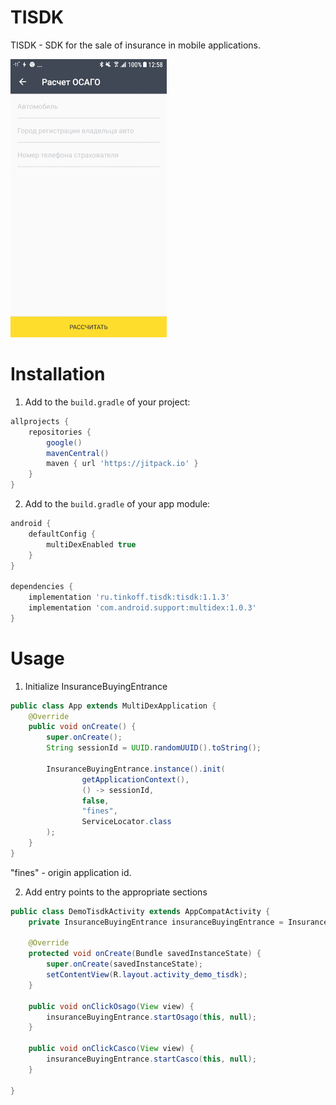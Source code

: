 TISDK
===========

TISDK - SDK for the sale of insurance in mobile applications.

![Gif](img/steps.gif)

# Installation

1) Add to the `build.gradle` of your project:
```Groovy
allprojects {
    repositories {
        google()
        mavenCentral()
        maven { url 'https://jitpack.io' }
    }
}
```

2) Add to the `build.gradle` of your app module:
```Groovy
android {
    defaultConfig {
        multiDexEnabled true
    }
}

dependencies {
    implementation 'ru.tinkoff.tisdk:tisdk:1.1.3'
    implementation 'com.android.support:multidex:1.0.3'
}
```

# Usage

1) Initialize InsuranceBuyingEntrance
```Java
public class App extends MultiDexApplication {
    @Override
    public void onCreate() {
        super.onCreate();
        String sessionId = UUID.randomUUID().toString();

        InsuranceBuyingEntrance.instance().init(
                getApplicationContext(),
                () -> sessionId,
                false,
                "fines",
                ServiceLocator.class
        );
    }
}
```
"fines" - origin application id.

2) Add entry points to the appropriate sections
```Java
public class DemoTisdkActivity extends AppCompatActivity {
    private InsuranceBuyingEntrance insuranceBuyingEntrance = InsuranceBuyingEntrance.instance();

    @Override
    protected void onCreate(Bundle savedInstanceState) {
        super.onCreate(savedInstanceState);
        setContentView(R.layout.activity_demo_tisdk);
    }

    public void onClickOsago(View view) {
        insuranceBuyingEntrance.startOsago(this, null);
    }

    public void onClickCasco(View view) {
        insuranceBuyingEntrance.startCasco(this, null);
    }

}
```